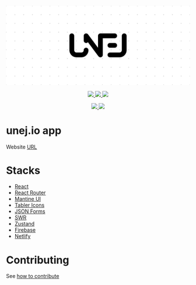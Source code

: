 [![cover]][site]

<p align="center">
  <a href="https://github.com/unej-io/app/network/members">
    <img src="https://badgen.net/github/forks/unej-io/app?color=cyan" />
  </a>
  <a href="https://github.com/unej-io/app/stargazers">
    <img src="https://badgen.net/github/stars/unej-io/app?color=yellow" />
  </a>
  <a href="https://github.com/unej-io/app/graphs/contributors">
    <img src="https://badgen.net/github/contributors/unej-io/app?color=orange" />
  </a>
</p>
<p align="center">
  <a href="https://github.com/unej-io/app/issues">
    <img src="https://badgen.net/github/issues/unej-io/app?color=red" />
  </a>
  <a href="https://github.com/unej-io/app/pulls">
    <img src="https://badgen.net/github/prs/unej-io/app?color=green&label=pull requests" />
  </a>
</p>

# unej.io app

Website [URL][app]

# Stacks

- [React](https://reactjs.org)
- [React Router](https://reactrouter.com)
- [Mantine UI](https://mantine.dev)
- [Tabler Icons](https://tabler-icons.io)
- [JSON Forms](https://jsonforms.io)
- [SWR](https://swr.vercel.app)
- [Zustand](https://docs.pmnd.rs/zustand)
- [Firebase](https://firebase.google.com)
- [Netlify](https://www.netlify.com)

# Contributing

See [how to contribute][contributing]

[cover]: https://raw.githubusercontent.com/unej-io/brand/main/Cover.png?sanitize=true
[site]: https://unej-io.netlify.app
[app]: https://app-unej-io.netlify.app
[contributing]: https://unej-io.netlify.app/contributing
